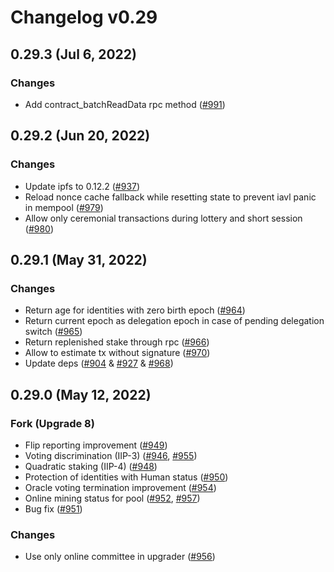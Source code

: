 # Changelog v0.29

## 0.29.3 (Jul 6, 2022)

### Changes

- Add contract_batchReadData rpc method ([#991])

[#991]: https://github.com/jomagalo/dgi-node/pull/991

## 0.29.2 (Jun 20, 2022)

### Changes

- Update ipfs to 0.12.2 ([#937])
- Reload nonce cache fallback while resetting state to prevent iavl panic in mempool ([#979])
- Allow only ceremonial transactions during lottery and short session ([#980])

[#937]: https://github.com/jomagalo/dgi-node/pull/937
[#979]: https://github.com/jomagalo/dgi-node/pull/979
[#980]: https://github.com/jomagalo/dgi-node/pull/980

## 0.29.1 (May 31, 2022)

### Changes

- Return age for identities with zero birth epoch ([#964])
- Return current epoch as delegation epoch in case of pending delegation switch ([#965])
- Return replenished stake through rpc ([#966])
- Allow to estimate tx without signature ([#970])
- Update deps ([#904] & [#927] & [#968])

[#964]: https://github.com/jomagalo/dgi-node/pull/964
[#965]: https://github.com/jomagalo/dgi-node/pull/965
[#966]: https://github.com/jomagalo/dgi-node/pull/966
[#970]: https://github.com/jomagalo/dgi-node/pull/970
[#904]: https://github.com/jomagalo/dgi-node/pull/904
[#927]: https://github.com/jomagalo/dgi-node/pull/927
[#968]: https://github.com/jomagalo/dgi-node/pull/968

## 0.29.0 (May 12, 2022)

### Fork (Upgrade 8)

- Flip reporting improvement ([#949])
- Voting discrimination (IIP-3) ([#946], [#955])
- Quadratic staking (IIP-4) ([#948])
- Protection of identities with Human status ([#950])
- Oracle voting termination improvement ([#954])
- Online mining status for pool ([#952], [#957])
- Bug fix ([#951])

### Changes

- Use only online committee in upgrader ([#956])

[#949]: https://github.com/jomagalo/dgi-node/pull/949
[#957]: https://github.com/jomagalo/dgi-node/pull/957
[#954]: https://github.com/jomagalo/dgi-node/pull/954
[#952]: https://github.com/jomagalo/dgi-node/pull/952
[#951]: https://github.com/jomagalo/dgi-node/pull/951
[#950]: https://github.com/jomagalo/dgi-node/pull/950
[#948]: https://github.com/jomagalo/dgi-node/pull/948
[#946]: https://github.com/jomagalo/dgi-node/pull/946
[#955]: https://github.com/jomagalo/dgi-node/pull/955
[#956]: https://github.com/jomagalo/dgi-node/pull/956

